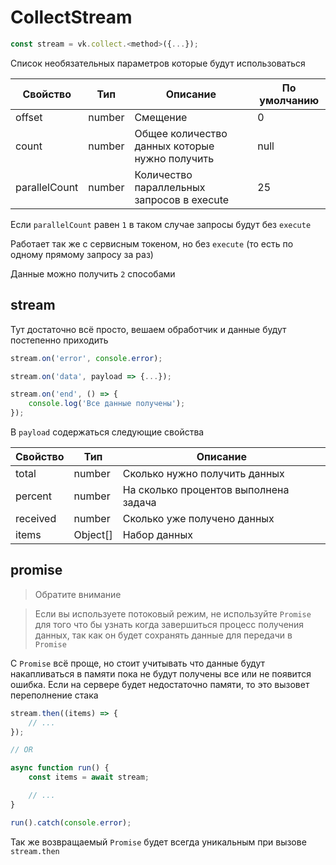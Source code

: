 # CollectStream

```js
const stream = vk.collect.<method>({...});
```

Список необязательных параметров которые будут использоваться

| Свойство      | Тип    | Описание                                       | По умолчанию |
|---------------|--------|------------------------------------------------|--------------|
| offset        | number | Смещение                                       | 0            |
| count         | number | Общее количество данных которые нужно получить | null         |
| parallelCount | number | Количество параллельных запросов в execute     | 25           |

Если `parallelCount` равен `1` в таком случае запросы будут без `execute`

Работает так же с сервисным токеном, но без `execute` (то есть по одному прямому запросу за раз)

Данные можно получить `2` способами

## stream
Тут достаточно всё просто, вешаем обработчик и данные будут постепенно приходить

```js
stream.on('error', console.error);

stream.on('data', payload => {...});

stream.on('end', () => {
	console.log('Все данные получены');
});
```

В `payload` содержаться следующие свойства

| Свойство | Тип      | Описание                              |
|----------|----------|---------------------------------------|
| total    | number   | Сколько нужно получить данных         |
| percent  | number   | На сколько процентов выполнена задача |
| received | number   | Сколько уже получено данных           |
| items    | Object[] | Набор данных                          |

## promise
> Обратите внимание

> Если вы используете потоковый режим, не используйте `Promise` для того что бы узнать когда завершиться процесс получения данных, так как он будет сохранять данные для передачи в `Promise`

С `Promise` всё проще, но стоит учитывать что данные будут накапливаться в памяти пока не будут получены все или не появится ошибка. Если на сервере будет недостаточно памяти, то это вызовет переполнение стака

```js
stream.then((items) => {
	// ...
});

// OR

async function run() {
	const items = await stream;

	// ...
}

run().catch(console.error);
```

Так же возвращаемый `Promise` будет всегда уникальным при вызове `stream.then`
